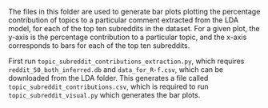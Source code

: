 The files in this folder are used to generate bar plots plotting the percentage contribution of topics to a particular comment extracted from the LDA model, for each of the top ten subreddits in the dataset. For a given plot,
the y-axis is the percentage contribution to a particular topic, and the x-axis corresponds to bars for each of the top ten subreddits.

First run `topic_subreddit_contributions_extraction.py`, which requires `reddit_50_both_inferred.db` and `data_for_R-f.csv`, which
can be downloaded from the LDA folder. This generates a file called `topic_subreddit_contributions.csv`, which is required to run `topic_subreddit_visual.py`
which generates the bar plots. 
